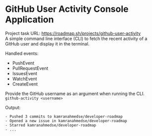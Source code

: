 # GitHub User Activity Console Application
Project task URL: https://roadmap.sh/projects/github-user-activity <br />
A simple command line interface (CLI) to fetch the recent activity of a GitHub user and display it in the terminal. <br />

Handled events: <br />
- PushEvent
- PullRequestEvent
- IssuesEvent
- WatchEvent
- CreateEvent

Provide the GitHub username as an argument when running the CLI.<br />
`github-activity <username>`

Output:
```
- Pushed 3 commits to kamranahmedse/developer-roadmap
- Opened a new issue in kamranahmedse/developer-roadmap
- Starred kamranahmedse/developer-roadmap
- ...
```

